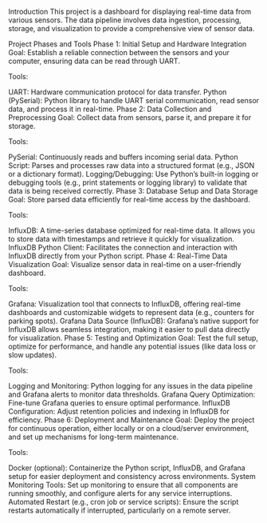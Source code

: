 Introduction
This project is a dashboard for displaying real-time data from various sensors. The data pipeline involves data ingestion, processing, storage, and visualization to provide a comprehensive view of sensor data.

Project Phases and Tools
Phase 1: Initial Setup and Hardware Integration
Goal: Establish a reliable connection between the sensors and your computer, ensuring data can be read through UART.

Tools:

UART: Hardware communication protocol for data transfer.
Python (PySerial): Python library to handle UART serial communication, read sensor data, and process it in real-time.
Phase 2: Data Collection and Preprocessing
Goal: Collect data from sensors, parse it, and prepare it for storage.

Tools:

PySerial: Continuously reads and buffers incoming serial data.
Python Script: Parses and processes raw data into a structured format (e.g., JSON or a dictionary format).
Logging/Debugging: Use Python’s built-in logging or debugging tools (e.g., print statements or logging library) to validate that data is being received correctly.
Phase 3: Database Setup and Data Storage
Goal: Store parsed data efficiently for real-time access by the dashboard.

Tools:

InfluxDB: A time-series database optimized for real-time data. It allows you to store data with timestamps and retrieve it quickly for visualization.
InfluxDB Python Client: Facilitates the connection and interaction with InfluxDB directly from your Python script.
Phase 4: Real-Time Data Visualization
Goal: Visualize sensor data in real-time on a user-friendly dashboard.

Tools:

Grafana: Visualization tool that connects to InfluxDB, offering real-time dashboards and customizable widgets to represent data (e.g., counters for parking spots).
Grafana Data Source (InfluxDB): Grafana’s native support for InfluxDB allows seamless integration, making it easier to pull data directly for visualization.
Phase 5: Testing and Optimization
Goal: Test the full setup, optimize for performance, and handle any potential issues (like data loss or slow updates).

Tools:

Logging and Monitoring: Python logging for any issues in the data pipeline and Grafana alerts to monitor data thresholds.
Grafana Query Optimization: Fine-tune Grafana queries to ensure optimal performance.
InfluxDB Configuration: Adjust retention policies and indexing in InfluxDB for efficiency.
Phase 6: Deployment and Maintenance
Goal: Deploy the project for continuous operation, either locally or on a cloud/server environment, and set up mechanisms for long-term maintenance.

Tools:

Docker (optional): Containerize the Python script, InfluxDB, and Grafana setup for easier deployment and consistency across environments.
System Monitoring Tools: Set up monitoring to ensure that all components are running smoothly, and configure alerts for any service interruptions.
Automated Restart (e.g., cron job or service scripts): Ensure the script restarts automatically if interrupted, particularly on a remote server.
